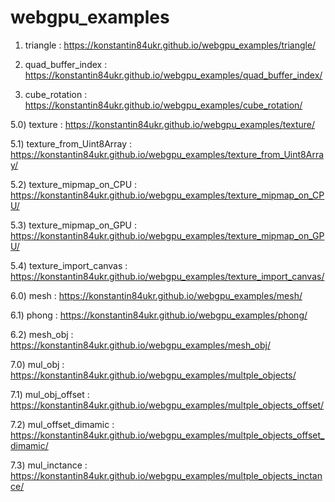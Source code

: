 # webgpu_examples

1) triangle : https://konstantin84ukr.github.io/webgpu_examples/triangle/

2) quad_buffer_index : https://konstantin84ukr.github.io/webgpu_examples/quad_buffer_index/

3) cube_rotation : https://konstantin84ukr.github.io/webgpu_examples/cube_rotation/

5.0) texture : https://konstantin84ukr.github.io/webgpu_examples/texture/

5.1) texture_from_Uint8Array : https://konstantin84ukr.github.io/webgpu_examples/texture_from_Uint8Array/

5.2) texture_mipmap_on_CPU : https://konstantin84ukr.github.io/webgpu_examples/texture_mipmap_on_CPU/

5.3) texture_mipmap_on_GPU : https://konstantin84ukr.github.io/webgpu_examples/texture_mipmap_on_GPU/

5.4) texture_import_canvas : https://konstantin84ukr.github.io/webgpu_examples/texture_import_canvas/

6.0) mesh : https://konstantin84ukr.github.io/webgpu_examples/mesh/

6.1) phong : https://konstantin84ukr.github.io/webgpu_examples/phong/

6.2) mesh_obj : https://konstantin84ukr.github.io/webgpu_examples/mesh_obj/

7.0) mul_obj : https://konstantin84ukr.github.io/webgpu_examples/multple_objects/

7.1) mul_obj_offset : https://konstantin84ukr.github.io/webgpu_examples/multple_objects_offset/

7.2) mul_offset_dimamic : https://konstantin84ukr.github.io/webgpu_examples/multple_objects_offset_dimamic/

7.3) mul_inctance : https://konstantin84ukr.github.io/webgpu_examples/multple_objects_inctance/

